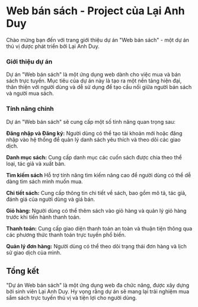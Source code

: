 # Web bán sách - Project của Lại Anh Duy

Chào mừng bạn đến với trang giới thiệu dự án "Web bán sách" - một dự án thú vị được phát triển bởi Lại Anh Duy.

### Giới thiệu dự án

Dự án "Web bán sách" là một ứng dụng web dành cho việc mua và bán sách trực tuyến. Mục tiêu của dự án này là tạo ra một nền tảng hiện đại, thân thiện với người dùng và dễ sử dụng để tạo cầu nối giữa người bán sách và người mua sách.

### Tính năng chính 

Dự án "Web bán sách" sẽ cung cấp một số tính năng quan trọng sau:

**Đăng nhập và Đăng ký:** Người dùng có thể tạo tài khoản mới hoặc đăng nhập vào hệ thống để quản lý danh sách yêu thích và theo dõi các giao dịch.

**Danh mục sách:** 
Cung cấp danh mục các cuốn sách được chia theo thể loại, tác giả và xuất bản.

**Tìm kiếm sách** 
Hỗ trợ tính năng tìm kiếm nâng cao để người dùng có thể dễ dàng tìm sách mình muốn mua.

**Chi tiết sách:** Cung cấp thông tin chi tiết về sách, bao gồm mô tả, tác giả, đánh giá của người dùng và giá bán.

**Giỏ hàng:** Người dùng có thể thêm sách vào giỏ hàng và quản lý giỏ hàng trước khi tiến hành thanh toán.

**Thanh toán:** Cung cấp giao diện thanh toán an toàn và thuận tiện thông qua các phương thức thanh toán trực tuyến phổ biến.

**Quản lý đơn hàng:** Người dùng có thể theo dõi trạng thái đơn hàng và lịch sử giao dịch của mình.


## Tổng kết

"Dự án Web bán sách" là một ứng dụng web đa chức năng, được xây dựng bởi sinh viên Lại Anh Duy. Hy vọng rằng dự án sẽ mang lại trải nghiệm mua sắm sách trực tuyến thú vị và tiện lợi cho người dùng.
